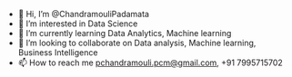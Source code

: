 - 👋 Hi, I’m @ChandramouliPadamata
- 👀 I’m interested in Data Science
- 🌱 I’m currently learning Data Analytics, Machine learning
- 💞️ I’m looking to collaborate on Data analysis, Machine learning, Business Intelligence
- 📫 How to reach me pchandramouli.pcm@gmail.com, +91 7995715702

<!---
ChandramouliPadamata/ChandramouliPadamata is a ✨ special ✨ repository because its `README.md` (this file) appears on your GitHub profile.
You can click the Preview link to take a look at your changes.
--->
